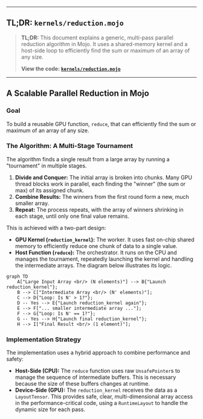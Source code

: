  
---

## TL;DR: `kernels/reduction.mojo`

> **TL;DR:** This document explains a generic, multi-pass parallel reduction algorithm in Mojo. It uses a shared-memory kernel and a host-side loop to efficiently find the sum or maximum of an array of any size.
>
> **View the code: [`kernels/reduction.mojo`](kernels/reduction.mojo)**

---

## A Scalable Parallel Reduction in Mojo

### Goal

To build a reusable GPU function, `reduce`, that can efficiently find the sum or maximum of an array of any size.

### The Algorithm: A Multi-Stage Tournament

The algorithm finds a single result from a large array by running a "tournament" in multiple stages.

1.  **Divide and Conquer:** The initial array is broken into chunks. Many GPU thread blocks work in parallel, each finding the "winner" (the sum or max) of its assigned chunk.
2.  **Combine Results:** The winners from the first round form a new, much smaller array.
3.  **Repeat:** The process repeats, with the array of winners shrinking in each stage, until only one final value remains.

This is achieved with a two-part design:

*   **GPU Kernel (`reduction_kernel`):** The worker. It uses fast on-chip shared memory to efficiently reduce one chunk of data to a single value.
*   **Host Function (`reduce`):** The orchestrator. It runs on the CPU and manages the tournament, repeatedly launching the kernel and handling the intermediate arrays. The diagram below illustrates its logic.

```mermaid
graph TD
    A["Large Input Array <br/> (N elements)"] --> B{"Launch reduction_kernel"};
    B --> C["Intermediate Array <br/> (N' elements)"];
    C --> D{"Loop: Is N' > 1?"};
    D -- Yes --> E{"Launch reduction_kernel again"};
    E --> F["... smaller intermediate array ..."];
    F --> G{"Loop: Is N' == 1?"};
    G -- Yes --> H{"Launch final reduction_kernel"};
    H --> I["Final Result <br/> (1 element)"];
```

### Implementation Strategy

The implementation uses a hybrid approach to combine performance and safety:

*   **Host-Side (CPU):** The `reduce` function uses raw `UnsafePointer`s to manage the sequence of intermediate buffers. This is necessary because the size of these buffers changes at runtime.
*   **Device-Side (GPU):** The `reduction_kernel` receives the data as a `LayoutTensor`. This provides safe, clear, multi-dimensional array access in the performance-critical code, using a `RuntimeLayout` to handle the dynamic size for each pass.
